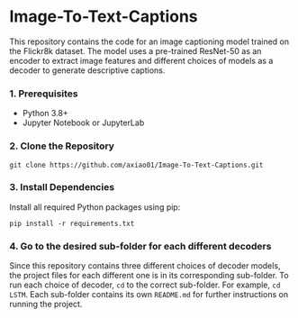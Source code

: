 # Image-To-Text-Captions

This repository contains the code for an image captioning model trained on the Flickr8k dataset. The model uses a pre-trained ResNet-50 as an encoder to extract image features and different choices of models as a decoder to generate descriptive captions.

### 1. Prerequisites
- Python 3.8+
- Jupyter Notebook or JupyterLab
  
### 2. Clone the Repository
`git clone https://github.com/axiao01/Image-To-Text-Captions.git`

### 3. Install Dependencies
Install all required Python packages using pip:

`pip install -r requirements.txt`

### 4. Go to the desired sub-folder for each different decoders
Since this repository contains three different choices of decoder models, the project files for each different one is in its corresponding sub-folder. To run each choice of decoder, `cd` to the correct sub-folder. For example, `cd LSTM`. Each sub-folder contains its own `README.md` for further instructions on running the project.
